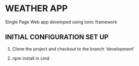 # WEATHER APP
Single Page Web app developed using ionic framework 

## INITIAL CONFIGURATION SET UP ##

1. Clone the project and checkout to the branch 'development'

2. npm install in cmd
